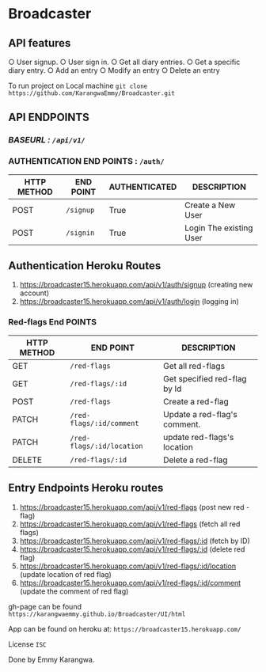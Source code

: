 # Broadcaster


## API features


○ User signup.
○ User sign in.
○ Get all diary entries.
○ Get a specific diary entry.
○ Add an entry
○ Modify an entry
○ Delete an entry


To run project on Local machine
`git clone https://github.com/KarangwaEmmy/Broadcaster.git`
## API ENDPOINTS

### *BASEURL : `/api/v1/`*

### AUTHENTICATION END POINTS  : `/auth/`

HTTP METHOD | END POINT | AUTHENTICATED | DESCRIPTION
-----------|----------|--------------   |------
POST       | `/signup`|  True           |Create a New User
POST       | `/signin`|  True           |Login The existing User 

## Authentication Heroku Routes
1. https://broadcaster15.herokuapp.com/api/v1/auth/signup  (creating new account)
2. https://broadcaster15.herokuapp.com/api/v1/auth/login   (logging in)

### Red-flags End POINTS

HTTP METHOD|    END POINT            | DESCRIPTION
-----------|-------------------------|------
GET        | `/red-flags`            | Get all red-flags
GET        | `/red-flags/:id`        | Get  specified red-flag by Id
POST       | `/red-flags`            | Create a red-flag
PATCH      | `/red-flags/:id/comment`| Update a red-flag's comment.
PATCH      | `/red-flags/:id/location`| update red-flags's location
DELETE     | `/red-flags/:id`        | Delete a red-flag

## Entry Endpoints Heroku routes
1. https://broadcaster15.herokuapp.com/api/v1/red-flags  (post new red -flag)
2. https://broadcaster15.herokuapp.com/api/v1/red-flags  (fetch all red flags)
3. https://broadcaster15.herokuapp.com/api/v1/red-flags/:id (fetch by ID)
4. https://broadcaster15.herokuapp.com/api/v1/red-flags/:id  (delete red flag)
5. https://broadcaster15.herokuapp.com/api/v1/red-flags/:id/location (update location of red flag)   
6. https://broadcaster15.herokuapp.com/api/v1/red-flags/:id/comment   (update the comment of red flag)

gh-page can be found 
`https://karangwaemmy.github.io/Broadcaster/UI/html`

App can be found on heroku at:
`https://broadcaster15.herokuapp.com/`

License `ISC`

Done by Emmy Karangwa.